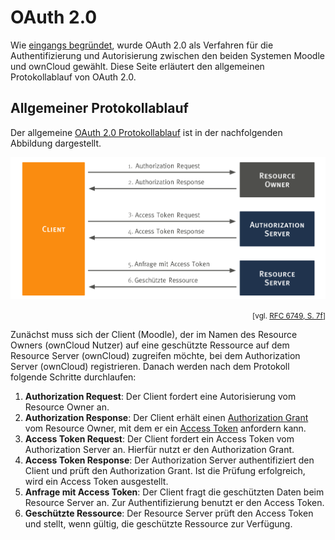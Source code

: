 # OAuth 2.0

Wie [eingangs begründet](../../#authentifizierung-und-autorisierung), wurde OAuth 2.0 als Verfahren für die Authentifizierung und Autorisierung zwischen den beiden Systemen Moodle und ownCloud gewählt. Diese Seite erläutert den allgemeinen Protokollablauf von OAuth 2.0.

## Allgemeiner Protokollablauf

Der allgemeine [OAuth 2.0 Protokollablauf](https://tools.ietf.org/html/rfc6749#section-1.2) ist in der nachfolgenden Abbildung dargestellt.

![Authorization Code Flow](images/oauth-allgemein.svg)

<div align="right">
	<small>[vgl. <a href="https://tools.ietf.org/html/rfc6749#page-7">RFC 6749, S. 7f</a>]</small>
</div>

Zunächst muss sich der Client (Moodle), der im Namen des Resource Owners (ownCloud Nutzer) auf eine geschützte Ressource auf dem Resource Server (ownCloud) zugreifen möchte, bei dem Authorization Server (ownCloud) registrieren. Danach werden nach dem Protokoll folgende Schritte durchlaufen:

1. **Authorization Request**: Der Client fordert eine Autorisierung vom Resource Owner an.
2. **Authorization Response**: Der Client erhält einen [Authorization Grant](https://tools.ietf.org/html/rfc6749#section-1.3) vom Resource Owner, mit dem er ein [Access Token](https://tools.ietf.org/html/rfc6749#section-1.4) anfordern kann.
3. **Access Token Request**: Der Client fordert ein Access Token vom Authorization Server an. Hierfür nutzt er den Authorization Grant.
4. **Access Token Response**: Der Authorization Server authentifiziert den Client und prüft den Authorization Grant. Ist die Prüfung erfolgreich, wird ein Access Token ausgestellt.
5. **Anfrage mit Access Token**: Der Client fragt die geschützten Daten beim Resource Server an. Zur Authentifizierung benutzt er den Access Token.
6. **Geschützte Ressource**: Der Resource Server prüft den Access Token und stellt, wenn gültig, die geschützte Ressource zur Verfügung.
